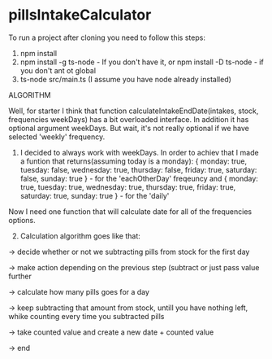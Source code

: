 # pillsIntakeCalculator

To run a project after cloning you need to follow this steps:
1. npm install
2. npm install -g ts-node - If you don't have it, or
npm install -D ts-node - if you don't ant ot global
3. ts-node src/main.ts
(I assume you have node already installed)

ALGORITHM

Well, for starter I think that function calculateIntakeEndDate(intakes, stock, frequencies weekDays)
has a bit overloaded interface. In addition it has optional argument weekDays.
But wait, it's not really optional if we have selected 'weekly' frequency.

1. I decided to always work with weekDays. In order to achiev that I made a funtion that returns(assuming today is a monday):
{ monday: true, tuesday: false, wednesday: true, thursday: false, friday: true, saturday: false, sunday: true } - for the 'eachOtherDay' freqeuncy and 
{ monday: true, tuesday: true, wednesday: true, thursday: true, friday: true, saturday: true, sunday: true } - for the 'daily'

Now I need one function that will calculate date for all of the frequencies options.

2. Calculation algorithm goes like that:

-> decide whether or not we subtracting pills from stock for the first day

-> make action depending on the previous step (subtract or just pass value further

-> calculate how many pills goes for a day

-> keep subtracting that amount from stock, untill you have nothing left, whike counting every time you subtracted pills

-> take counted value and create a new date + counted value

->
end
